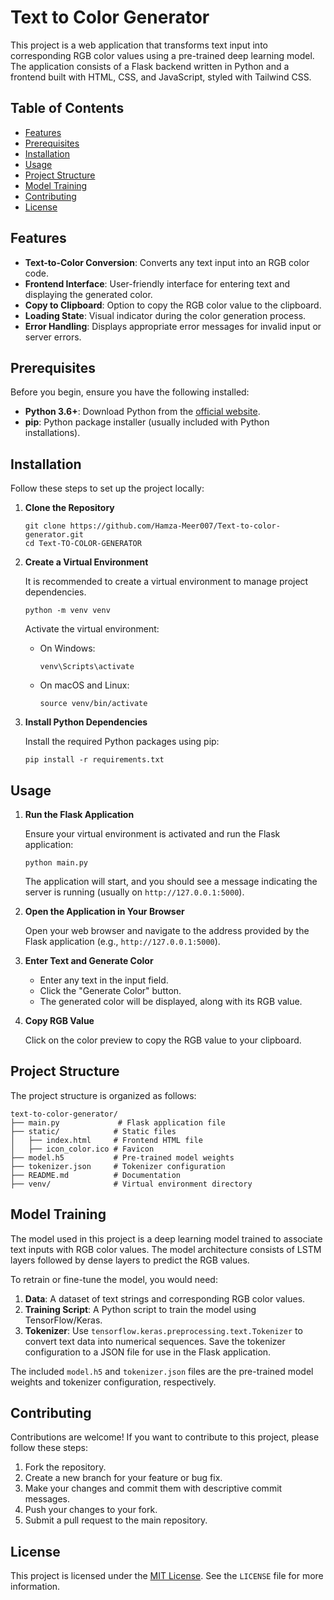 
# Text to Color Generator

This project is a web application that transforms text input into corresponding RGB color values using a pre-trained deep learning model. The application consists of a Flask backend written in Python and a frontend built with HTML, CSS, and JavaScript, styled with Tailwind CSS.

## Table of Contents

- [Features](#features)
- [Prerequisites](#prerequisites)
- [Installation](#installation)
- [Usage](#usage)
- [Project Structure](#project-structure)
- [Model Training](#model-training)
- [Contributing](#contributing)
- [License](#license)

## Features

- **Text-to-Color Conversion**: Converts any text input into an RGB color code.
- **Frontend Interface**: User-friendly interface for entering text and displaying the generated color.
- **Copy to Clipboard**: Option to copy the RGB color value to the clipboard.
- **Loading State**: Visual indicator during the color generation process.
- **Error Handling**: Displays appropriate error messages for invalid input or server errors.

## Prerequisites

Before you begin, ensure you have the following installed:

- **Python 3.6+**: Download Python from the [official website](https://www.python.org/downloads/).
- **pip**: Python package installer (usually included with Python installations).


## Installation

Follow these steps to set up the project locally:

1.  **Clone the Repository**

    ```
    git clone https://github.com/Hamza-Meer007/Text-to-color-generator.git
    cd Text-TO-COLOR-GENERATOR
    ```

2.  **Create a Virtual Environment**

    It is recommended to create a virtual environment to manage project dependencies.

    ```
    python -m venv venv
    ```

    Activate the virtual environment:

    -   On Windows:

        ```
        venv\Scripts\activate
        ```

    -   On macOS and Linux:

        ```
        source venv/bin/activate
        ```

3.  **Install Python Dependencies**

    Install the required Python packages using pip:

    ```
    pip install -r requirements.txt
    ```


## Usage

1.  **Run the Flask Application**

    Ensure your virtual environment is activated and run the Flask application:

    ```
    python main.py
    ```

    The application will start, and you should see a message indicating the server is running (usually on `http://127.0.0.1:5000`).

2.  **Open the Application in Your Browser**

    Open your web browser and navigate to the address provided by the Flask application (e.g., `http://127.0.0.1:5000`).

3.  **Enter Text and Generate Color**

    -   Enter any text in the input field.
    -   Click the "Generate Color" button.
    -   The generated color will be displayed, along with its RGB value.

4.  **Copy RGB Value**

    Click on the color preview to copy the RGB value to your clipboard.

## Project Structure

The project structure is organized as follows:

```
text-to-color-generator/
├── main.py             # Flask application file
├── static/            # Static files
│   ├── index.html     # Frontend HTML file
│   ├── icon_color.ico # Favicon
├── model.h5           # Pre-trained model weights
├── tokenizer.json     # Tokenizer configuration
├── README.md          # Documentation
├── venv/              # Virtual environment directory
```

## Model Training

The model used in this project is a deep learning model trained to associate text inputs with RGB color values. The model architecture consists of LSTM layers followed by dense layers to predict the RGB values.

To retrain or fine-tune the model, you would need:

1.  **Data**: A dataset of text strings and corresponding RGB color values.
2.  **Training Script**: A Python script to train the model using TensorFlow/Keras.
3.  **Tokenizer**: Use `tensorflow.keras.preprocessing.text.Tokenizer` to convert text data into numerical sequences. Save the tokenizer configuration to a JSON file for use in the Flask application.

The included `model.h5` and `tokenizer.json` files are the pre-trained model weights and tokenizer configuration, respectively.

## Contributing

Contributions are welcome! If you want to contribute to this project, please follow these steps:

1.  Fork the repository.
2.  Create a new branch for your feature or bug fix.
3.  Make your changes and commit them with descriptive commit messages.
4.  Push your changes to your fork.
5.  Submit a pull request to the main repository.

## License

This project is licensed under the [MIT License](LICENSE). See the `LICENSE` file for more information.


